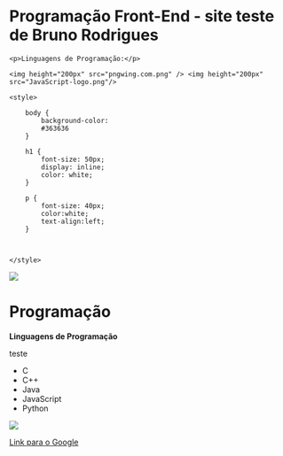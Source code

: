<!DOCTYPE html>
<html lang="pt-BR">
<head>
    <meta charset="UTF-8">
    <meta name="viewport" content="width=device-width,
    initial-scale-1.0">
    <h1>Programação Front-End - site teste de Bruno Rodrigues</h1>
    <link rel="Icon" type="image/png" href="Vermelho_240.webp">

</head>
<body>

    <p>Linguagens de Programação:</p>

    <img height="200px" src="pngwing.com.png" /> <img height="200px" src="JavaScript-logo.png"/> 
    
    <style>

        body {
            background-color:
            #363636
        }
    
        h1 {
            font-size: 50px;
            display: inline;
            color: white;
        }
    
        p {
            font-size: 40px;
            color:white;
            text-align:left;    
        }
    
    
       
    </style>
  </body>


<!DOCTYPE html>

<html lang="pt-BR">

<head>

<meta charset="UTF-8">

<meta name="viewport" content="width=device-width, initial-scale=1.0">

<title>Programação Front-End</title>

<link rel="shortcut icon" href="logo-icone.png" type="image/x-icon">

<link rel="stylesheet" href="style.css">

</head>

<body>

<div>

<img class="logo" src="Vacilo Store.png">

<h1>Programação</h1>

</div>

<p><strong>Linguagens de Programação</strong></p>

<p>teste</p>

<ul>

<li>C</li>

<li>C++</li>

<li>Java</li>

<li>JavaScript</li>

<li>Python</li>

</ul>

<img src="banner-comprar.png">

<br>

<a href="https://google.com.br">Link para o Google</a>

</body>

</html>
